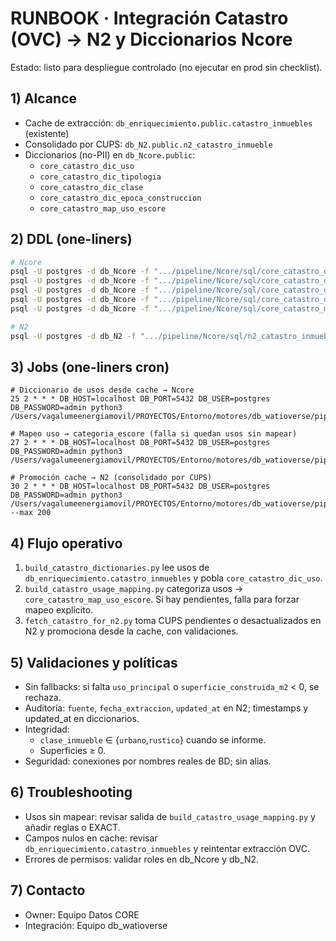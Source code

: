 # RUNBOOK · Integración Catastro (OVC) → N2 y Diccionarios Ncore

Estado: listo para despliegue controlado (no ejecutar en prod sin checklist).

## 1) Alcance
- Cache de extracción: `db_enriquecimiento.public.catastro_inmuebles` (existente)
- Consolidado por CUPS: `db_N2.public.n2_catastro_inmueble`
- Diccionarios (no-PII) en `db_Ncore.public`:
  - `core_catastro_dic_uso`
  - `core_catastro_dic_tipologia`
  - `core_catastro_dic_clase`
  - `core_catastro_dic_epoca_construccion`
  - `core_catastro_map_uso_escore`

## 2) DDL (one-liners)
```bash
# Ncore
psql -U postgres -d db_Ncore -f ".../pipeline/Ncore/sql/core_catastro_dic_uso.sql" && \
psql -U postgres -d db_Ncore -f ".../pipeline/Ncore/sql/core_catastro_dic_tipologia.sql" && \
psql -U postgres -d db_Ncore -f ".../pipeline/Ncore/sql/core_catastro_dic_clase.sql" && \
psql -U postgres -d db_Ncore -f ".../pipeline/Ncore/sql/core_catastro_dic_epoca_construccion.sql" && \
psql -U postgres -d db_Ncore -f ".../pipeline/Ncore/sql/core_catastro_map_uso_escore.sql"

# N2
psql -U postgres -d db_N2 -f ".../pipeline/Ncore/sql/n2_catastro_inmueble.sql"
```

## 3) Jobs (one-liners cron)
```cron
# Diccionario de usos desde cache → Ncore
25 2 * * * DB_HOST=localhost DB_PORT=5432 DB_USER=postgres DB_PASSWORD=admin python3 /Users/vagalumeenergiamovil/PROYECTOS/Entorno/motores/db_watioverse/pipeline/Ncore/jobs/build_catastro_dictionaries.py

# Mapeo uso → categoria_escore (falla si quedan usos sin mapear)
27 2 * * * DB_HOST=localhost DB_PORT=5432 DB_USER=postgres DB_PASSWORD=admin python3 /Users/vagalumeenergiamovil/PROYECTOS/Entorno/motores/db_watioverse/pipeline/Ncore/jobs/build_catastro_usage_mapping.py

# Promoción cache → N2 (consolidado por CUPS)
30 2 * * * DB_HOST=localhost DB_PORT=5432 DB_USER=postgres DB_PASSWORD=admin python3 /Users/vagalumeenergiamovil/PROYECTOS/Entorno/motores/db_watioverse/pipeline/Ncore/jobs/fetch_catastro_for_n2.py --max 200
```

## 4) Flujo operativo
1. `build_catastro_dictionaries.py` lee usos de `db_enriquecimiento.catastro_inmuebles` y pobla `core_catastro_dic_uso`.
2. `build_catastro_usage_mapping.py` categoriza usos → `core_catastro_map_uso_escore`. Si hay pendientes, falla para forzar mapeo explícito.
3. `fetch_catastro_for_n2.py` toma CUPS pendientes o desactualizados en N2 y promociona desde la cache, con validaciones.

## 5) Validaciones y políticas
- Sin fallbacks: si falta `uso_principal` o `superficie_construida_m2` < 0, se rechaza.
- Auditoría: `fuente`, `fecha_extraccion`, `updated_at` en N2; timestamps y updated_at en diccionarios.
- Integridad:
  - `clase_inmueble` ∈ {`urbano`,`rustico`} cuando se informe.
  - Superficies ≥ 0.
- Seguridad: conexiones por nombres reales de BD; sin alias.

## 6) Troubleshooting
- Usos sin mapear: revisar salida de `build_catastro_usage_mapping.py` y añadir reglas o EXACT.
- Campos nulos en cache: revisar `db_enriquecimiento.catastro_inmuebles` y reintentar extracción OVC.
- Errores de permisos: validar roles en db_Ncore y db_N2.

## 7) Contacto
- Owner: Equipo Datos CORE
- Integración: Equipo db_watioverse
